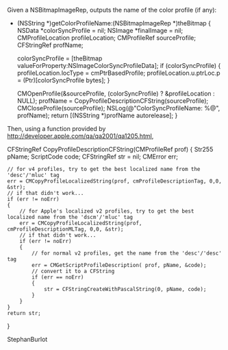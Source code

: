  

Given a NSBitmapImageRep, outputs the name of the color profile (if any):

    
- (NSString *)getColorProfileName:(NSBitmapImageRep *)theBitmap
{
  NSData              *colorSyncProfile = nil;
  NSImage             *finalImage = nil;
  CMProfileLocation   profileLocation;
  CMProfileRef        sourceProfile;
  CFStringRef         profName;

  colorSyncProfile = [theBitmap valueForProperty:NSImageColorSyncProfileData];
  if (colorSyncProfile)
  {
    profileLocation.locType = cmPtrBasedProfile;
    profileLocation.u.ptrLoc.p = (Ptr)[colorSyncProfile bytes];
  }

  CMOpenProfile(&sourceProfile, (colorSyncProfile) ? &profileLocation : NULL);
  profName = CopyProfileDescriptionCFString(sourceProfile);
  CMCloseProfile(sourceProfile);
  NSLog(@"ColorSyncProfileName: %@", profName);
  return [(NSString *)profName autorelease];
}


Then, using a function provided by http://developer.apple.com/qa/qa2001/qa1205.html,

    
CFStringRef CopyProfileDescriptionCFString(CMProfileRef prof)
{
    Str255         pName;
    ScriptCode     code;
    CFStringRef    str = nil;
    CMError        err;


    // for v4 profiles, try to get the best localized name from the 'desc'/'mluc' tag
    err = CMCopyProfileLocalizedString(prof, cmProfileDescriptionTag, 0,0, &str);
    // if that didn't work...
    if (err != noErr)
    {
        // for Apple's localized v2 profiles, try to get the best localized name from the 'dscm'/'mluc' tag
        err = CMCopyProfileLocalizedString(prof, cmProfileDescriptionMLTag, 0,0, &str);
        // if that didn't work...
        if (err != noErr)
        {
            // for normal v2 profiles, get the name from the 'desc'/'desc' tag
            err = CMGetScriptProfileDescription( prof, pName, &code);
            // convert it to a CFString
            if (err == noErr)
            {
                str = CFStringCreateWithPascalString(0, pName, code);
            }
        }
    }
    return str;
}


StephanBurlot
